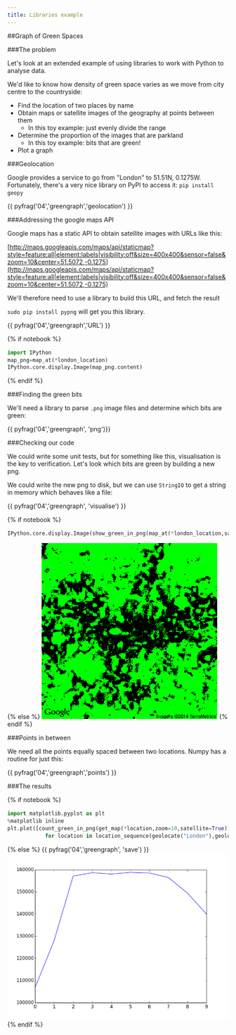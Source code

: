 ```yaml
---
title: Libraries example
---
```


##Graph of Green Spaces

###The problem

Let's look at an extended example of using libraries to work with Python to analyse data.

We'd like to know how density of green space varies as we move from city centre to the countryside:

* Find the location of two places by name
* Obtain maps or satellite images of the geography at points between them
    * In this toy example: just evenly divide the range
* Determine the proportion of the images that are parkland
    * In this toy example: bits that are green!
* Plot a graph

###Geolocation

Google provides a service to go from "London" to 51.51N, 0.1275W. Fortunately, there's a very nice library
on PyPI to access it: `pip install geopy`

{{ pyfrag('04','greengraph','geolocation') }}

###Addressing the google maps API

Google maps has a static API to obtain satellite images with URLs like this:

[http://maps.googleapis.com/maps/api/staticmap?style=feature:all|element:labels|visibility:off&size=400x400&sensor=false&zoom=10&center=51.5072,-0.1275](http://maps.googleapis.com/maps/api/staticmap?style=feature:all|element:labels|visibility:off&size=400x400&sensor=false&zoom=10&center=51.5072,-0.1275)

We'll therefore need to use a library to build this URL, and fetch the result

`sudo pip install pypng` will get you this library.

{{ pyfrag('04','greengraph','URL') }}

{% if notebook %}
```python
import IPython
map_png=map_at(*london_location)
IPython.core.display.Image(map_png.content)
```
{% endif %}

###Finding the green bits

We'll need a library to parse `.png` image files and determine which bits are green:

{{ pyfrag('04','greengraph', 'png')}}

###Checking our code

We could write some unit tests, but for something like this, visualisation is the key to
verification. Let's look which bits are green by building a new png.

We could write the new png to disk, but we can use `StringIO` to get a string in memory which
behaves like a file:

{{ pyfrag('04','greengraph', 'visualise') }}

{% if notebook %}
```python
IPython.core.display.Image(show_green_in_png(map_at(*london_location,satellite=True)))
```
{% else %}
![The green bits of London](session04/python/green.png)
{% endif %}

###Points in between

We need all the points equally spaced between two locations.
Numpy has a routine for just this:

{{ pyfrag('04','greengraph','points') }}

###The results

{% if notebook %}
``` python
import matplotlib.pyplot as plt
%matplotlib inline
plt.plot([count_green_in_png(get_map(*location,zoom=10,satellite=True))
            for location in location_sequence(geolocate("London"),geolocate("Birmingham"),10)])
```
{% else %}
{{ pyfrag('04','greengraph', 'save') }}
![The density of green space between London and Birmingham](session04/python/greengraph.png)
{% endif %}


